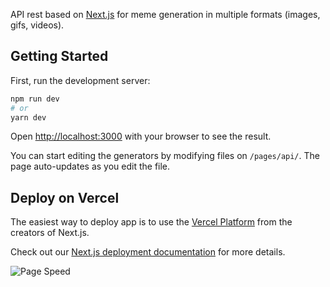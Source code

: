 API rest based on [Next.js](https://nextjs.org/) for meme generation in multiple formats (images, gifs, videos).

## Getting Started

First, run the development server:

```bash
npm run dev
# or
yarn dev
```

Open [http://localhost:3000](http://localhost:3000) with your browser to see the result.

You can start editing the generators by modifying files on `/pages/api/`. The page auto-updates as you edit the file.

## Deploy on Vercel

The easiest way to deploy app is to use the [Vercel Platform](https://vercel.com/import?utm_medium=default-template&filter=next.js&utm_source=create-next-app&utm_campaign=create-next-app-readme) from the creators of Next.js.

Check out our [Next.js deployment documentation](https://nextjs.org/docs/deployment) for more details.

![Page Speed](https://pagespeed-insights.herokuapp.com/?url=https://memeado.vercel.app/)
